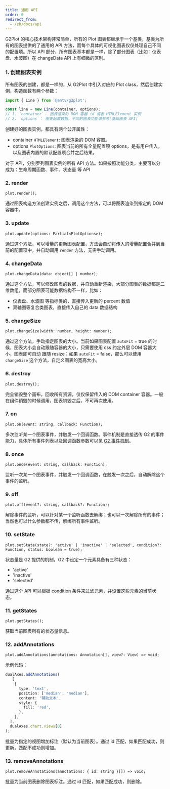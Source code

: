 ```yaml
---
title: 通用 API
order: 0
redirect_from:
  - /zh/docs/api
---
```



G2Plot 的核心技术架构非常简单，所有的 Plot 图表都继承于一个基类，基类为所有的图表提供的了通用的 API 方法，而每个具体的可视化图表仅仅处理自己不同的配置项。所以 API 部分，所有图表基本都是一样，除了部分图表（比如：仪表盘、水波图）在 changeData API 上有细微的区别。


### 1. 创建图表实例

所有图表的创建，都是一样的，从 G2Plot 中引入对应的 Plot class，然后创建实例，构造函数有两个参数：

```ts
import { Line } from '@antv/g2plot';

const line = new Line(container, options);
// 1. `container`： 图表渲染的 DOM 容器 id 或者 HTMLElement 实例
// 2. `options`： 图表配置数据，不同的图表功能请参考[基础图表 API]
```

创建好的图表实例，都具有两个公开属性：

 - container `HTMLElement`: 图表渲染的 DOM 容器。
 - options `PlotOptions`: 图表当前的所有全量配置项 options，是有用户传入，以及图表内置的默认配置项合并之后结果。

对于 API，分别罗列图表实例的所有 API 方法。如果按照功能分类，主要可以分成为：生命周期函数、事件、状态量 等 API

### 2. render

```sign
plot.render();
```

通过图表构造方法创建实例之后，调用这个方法，可以将图表渲染到指定的 DOM 容器中。

### 3. update

```sign
plot.update(options: Partial<PlotOptions>);
```

通过这个方法，可以增量的更新图表配置，方法会自动将传入的增量配置合并到当前的配置项中，并自动调用 `render` 方法，无需手动调用。

### 4. changeData

```sign
plot.changeData(data: object[] | number);
```

通过这个方法，可以修改图表的数据，并自动重新渲染，大部分图表的数据都是二维数组，而部分图表可能数据结构不一样，比如：

 - 仪表盘、水波图 等指标类的，直接传入更新的 percent 数值
 - 双轴图等复合类图表，直接传入自己的 data 数据结构

 <Playground path="dynamic-plots/basic/demo/dynamic-spline.ts" rid="rect"></playground>

### 5. changeSize

```sign
plot.changeSize(width: number, height: number);
```

通过这个方法，手动指定图表的大小。当前如果图表配置 `autoFit` = true 的时候，图表大小会自动跟随容器的大小，只需要使用 css 约定外层 DOM 容器大小，图表即可自动 跟随 resize；如果 `autoFit` = false，那么可以使用 `changeSize` 这个方法，自定义图表的宽高大小。

### 6. destroy

```sign
plot.destroy();
```

完全销毁整个画布，回收所有资源，仅仅保留传入的 DOM container 容器。一般在组件销毁的时候调用，图表销毁之后，不可再次使用。

### 7. on

```sign
plot.on(event: string, callback: Function);
```

多次监听某一个图表事件，并触发一个回调函数。事件机制是直接透传 G2 的事件能力，具体所有事件列表以及回调函数参数可以见 [G2 事件机制](https://g2.antv.vision/zh/docs/api/general/event)。

### 8. once

```sign
plot.once(event: string, callback: Function);
```

监听一次某一个图表事件，并触发一个回调函数，在触发一次之后，自动解除这个事件的监听。

### 9. off

```sign
plot.off(event?: string, callback?: Function);
```

解除事件的监听，可以针对某一个监听函数去解绑；也可以一次解除所有的事件；当然也可以什么参数都不传，解绑所有事件监听。

### 10. setState

```sign
plot.setState(state?: 'active' | 'inactive' | 'selected', condition?: Function, status: boolean = true);
```

状态量是 G2 提供的机制，G2 中设定一个元素具备有三种状态：

 - 'active'
 - 'inactive'
 - 'selected'

通过这个 API 可以根据 condition 条件来过滤元素，并设置这些元素的当前状态。

### 11. getStates

```sign
plot.getStates();
```

获取当前图表所有的状态量信息。

### 12. addAnnotations

```sign
plot.addAnnotations(annotations: Annotation[], view?: View) => void;
```

示例代码：
```ts
dualAxes.addAnnotations(
   [
    {
      type: 'text',
      position: ['median', 'median'],
      content: '辅助文本',
      style: {
        fill: 'red',
      },
    },
  ],
  dualAxes.chart.views[0]
);
```

批量为指定的视图增加标注（默认为当前图表）。通过 id 匹配，如果匹配成功，则更新，匹配不成功则增加。

 <!-- <Playground path="dynamic-plots/basic/demo/dynamic-spline.ts" rid="addAnnotations"></playground> -->

### 13. removeAnnotations

```sign
plot.removeAnnotations(annotations: { id: string }[]) => void;
```

批量为当前图表删除图表标注。通过 id 匹配，如果匹配成功，则删除。
